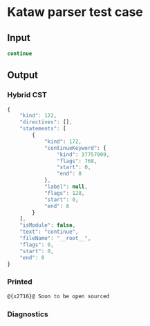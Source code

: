 # Kataw parser test case

## Input

`````js
continue
`````

## Output

### Hybrid CST

```javascript
{
    "kind": 122,
    "directives": [],
    "statements": [
        {
            "kind": 172,
            "continueKeyword": {
                "kind": 37757009,
                "flags": 768,
                "start": 0,
                "end": 8
            },
            "label": null,
            "flags": 128,
            "start": 0,
            "end": 8
        }
    ],
    "isModule": false,
    "text": "continue",
    "fileName": "__root__",
    "flags": 0,
    "start": 0,
    "end": 8
}
```

### Printed

```javascript
@{x2716}@ Soon to be open sourced
```

### Diagnostics

```javascript

```


